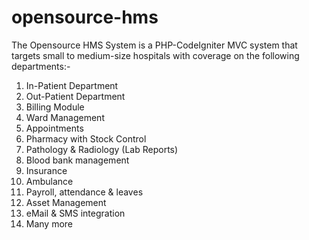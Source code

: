 # opensource-hms
The Opensource HMS System is a PHP-CodeIgniter MVC system that targets small to medium-size hospitals with coverage on the following departments:-
1. In-Patient Department
2. Out-Patient Department
3. Billing Module
4. Ward Management 
5. Appointments
6. Pharmacy with Stock Control
7. Pathology & Radiology (Lab Reports)
8. Blood bank management
9. Insurance
10. Ambulance
11. Payroll, attendance & leaves
12. Asset Management
13. eMail & SMS integration
14. Many more
